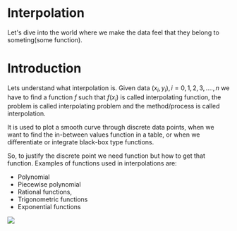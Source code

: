 # Interpolation
Let's dive into the world where we make the data feel that they belong to someting(some function).

# Introduction

Lets understand what interpolation is. Given data $(x_i, y_i), i = 0, 1, 2, 3,....,n$ we have to find a function $f$ such that $f(x_i)$ is called interpolating function, the problem is called interpolating problem and the method/process is called interpolation. 

It is used to plot a smooth curve through discrete data points, when we want to find the in-between values function in a table, or when we differentiate or integrate black-box type functions.

So, to justify the discrete point we need function but how to get that function. Examples of functions used in interpolations are:

- Polynomial
- Piecewise polynomial
- Rational functions,
- Trigonometric functions
- Exponential functions

<img src="https://render.githubusercontent.com/render/math?math=e^{i \pi} = -1">
